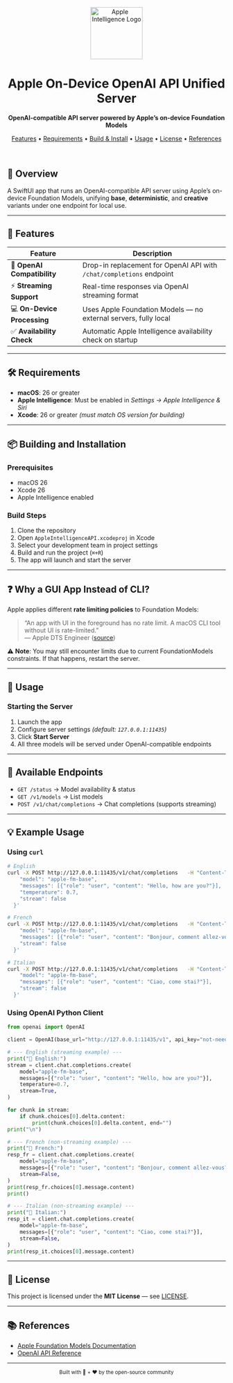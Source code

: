 <div align="center">
  <img src="https://upload.wikimedia.org/wikipedia/commons/f/f5/Apple_Intelligence.png" alt="Apple Intelligence Logo" width="120" height="120">

  <h1>Apple On-Device OpenAI API Unified Server</h1>

  <p>
    <strong>OpenAI-compatible API server powered by Apple’s on-device Foundation Models</strong>
  </p>

  <p>
    <a href="#-features">Features</a> •
    <a href="#-requirements">Requirements</a> •
    <a href="#-building-and-installation">Build & Install</a> •
    <a href="#-usage">Usage</a> •
    <a href="#-license">License</a> •
    <a href="#-references">References</a>
  </p>

  <br/>
</div>

## 🌟 Overview

A SwiftUI app that runs an OpenAI-compatible API server using Apple’s on-device Foundation Models, unifying **base**, **deterministic**, and **creative** variants under one endpoint for local use.

---

## 🚀 Features

| Feature                     | Description                                                          |
| --------------------------- | -------------------------------------------------------------------- |
| 🔁 **OpenAI Compatibility** | Drop-in replacement for OpenAI API with `/chat/completions` endpoint |
| ⚡ **Streaming Support**    | Real-time responses via OpenAI streaming format                      |
| 💻 **On-Device Processing** | Uses Apple Foundation Models — no external servers, fully local      |
| ✅ **Availability Check**   | Automatic Apple Intelligence availability check on startup           |

---

## 🛠️ Requirements

- **macOS**: 26 or greater
- **Apple Intelligence**: Must be enabled in _Settings → Apple Intelligence & Siri_
- **Xcode**: 26 or greater _(must match OS version for building)_

---

## 📦 Building and Installation

### Prerequisites

- macOS 26
- Xcode 26
- Apple Intelligence enabled

### Build Steps

1. Clone the repository
2. Open `AppleIntelligenceAPI.xcodeproj` in Xcode
3. Select your development team in project settings
4. Build and run the project (`⌘+R`)
5. The app will launch and start the server

---

## ❓ Why a GUI App Instead of CLI?

Apple applies different **rate limiting policies** to Foundation Models:

> “An app with UI in the foreground has no rate limit. A macOS CLI tool without UI is rate-limited.”  
> — Apple DTS Engineer ([source](https://developer.apple.com/forums/thread/787737))

⚠️ **Note**: You may still encounter limits due to current FoundationModels constraints. If that happens, restart the server.

---

## 📖 Usage

### Starting the Server

1. Launch the app
2. Configure server settings _(default: `127.0.0.1:11435`)_
3. Click **Start Server**
4. All three models will be served under OpenAI-compatible endpoints

---

## 📡 Available Endpoints

- `GET /status` → Model availability & status
- `GET /v1/models` → List models
- `POST /v1/chat/completions` → Chat completions (supports streaming)

---

## 💡 Example Usage

### Using `curl`

```bash
# English
curl -X POST http://127.0.0.1:11435/v1/chat/completions   -H "Content-Type: application/json"   -d '{
    "model": "apple-fm-base",
    "messages": [{"role": "user", "content": "Hello, how are you?"}],
    "temperature": 0.7,
    "stream": false
  }'

# French
curl -X POST http://127.0.0.1:11435/v1/chat/completions   -H "Content-Type: application/json"   -d '{
    "model": "apple-fm-base",
    "messages": [{"role": "user", "content": "Bonjour, comment allez-vous?"}],
    "stream": false
  }'

# Italian
curl -X POST http://127.0.0.1:11435/v1/chat/completions   -H "Content-Type: application/json"   -d '{
    "model": "apple-fm-base",
    "messages": [{"role": "user", "content": "Ciao, come stai?"}],
    "stream": false
  }'
```

### Using OpenAI Python Client

```python
from openai import OpenAI

client = OpenAI(base_url="http://127.0.0.1:11435/v1", api_key="not-needed")

# --- English (streaming example) ---
print("🔹 English:")
stream = client.chat.completions.create(
    model="apple-fm-base",
    messages=[{"role": "user", "content": "Hello, how are you?"}],
    temperature=0.7,
    stream=True,
)

for chunk in stream:
    if chunk.choices[0].delta.content:
        print(chunk.choices[0].delta.content, end="")
print("\n")

# --- French (non-streaming example) ---
print("🔹 French:")
resp_fr = client.chat.completions.create(
    model="apple-fm-base",
    messages=[{"role": "user", "content": "Bonjour, comment allez-vous?"}],
    stream=False,
)
print(resp_fr.choices[0].message.content)
print()

# --- Italian (non-streaming example) ---
print("🔹 Italian:")
resp_it = client.chat.completions.create(
    model="apple-fm-base",
    messages=[{"role": "user", "content": "Ciao, come stai?"}],
    stream=False,
)
print(resp_it.choices[0].message.content)

```

---

## 📜 License

This project is licensed under the **MIT License** — see [LICENSE](LICENSE).

---

## 📚 References

- [Apple Foundation Models Documentation](https://developer.apple.com/documentation/foundationmodels)
- [OpenAI API Reference](https://platform.openai.com/docs/api-reference)

---

<div align="center">
  <p><sub>Built with 🍎 + ❤️ by the open-source community</sub></p>
</div>
